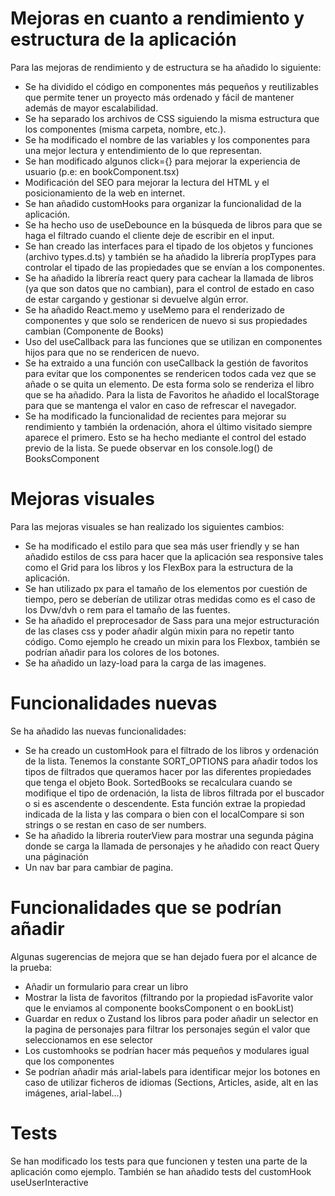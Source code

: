 # Mejoras en cuanto a rendimiento y estructura de la aplicación

Para las mejoras de rendimiento y de estructura se ha añadido lo siguiente:

- Se ha dividido el código en componentes más pequeños y reutilizables que permite tener un proyecto más ordenado y fácil de mantener además de mayor escalabilidad.
- Se ha separado los archivos de CSS siguiendo la misma estructura que los componentes (misma carpeta, nombre, etc.).
- Se ha modificado el nombre de las variables y los componentes para una mejor lectura y entendimiento de lo que representan.
- Se han modificado algunos click={} para mejorar la experiencia de usuario (p.e: en bookComponent.tsx)
- Modificación del SEO para mejorar la lectura del HTML y el posicionamiento de la web en internet.
- Se han añadido customHooks para organizar la funcionalidad de la aplicación.
- Se ha hecho uso de useDebounce en la búsqueda de libros para que se haga el filtrado cuando el cliente deje de escribir en el input.
- Se han creado las interfaces para el tipado de los objetos y funciones (archivo types.d.ts) y también se ha añadido la librería propTypes para controlar el tipado de las propiedades que se envían a los componentes.
- Se ha añadido la librería react query para cachear la llamada de libros (ya que son datos que no cambian), para el control de estado en caso de estar cargando y gestionar si devuelve algún error.
- Se ha añadido React.memo y useMemo para el renderizado de componentes y que solo se rendericen de nuevo si sus propiedades cambian (Componente de Books)
- Uso del useCallback para las funciones que se utilizan en componentes hijos para que no se rendericen de nuevo.
- Se ha extraido a una función con useCallback la gestión de favoritos para evitar que los componentes se rendericen todos cada vez que se añade o se quita un elemento. De esta forma solo se renderiza el libro que se ha añadido. Para la lista de Favoritos he añadido el localStorage para que se mantenga el valor en caso de refrescar el navegador.
- Se ha modificado la funcionalidad de recientes para mejorar su rendimiento y también la ordenación, ahora el último visitado siempre aparece el primero. Esto se ha hecho mediante el control del estado previo de la lista. Se puede observar en los console.log() de BooksComponent

# Mejoras visuales

Para las mejoras visuales se han realizado los siguientes cambios:

- Se ha modificado el estilo para que sea más user friendly y se han añadido estilos de css para hacer que la aplicación sea responsive tales como el Grid para los libros y los FlexBox para la estructura de la aplicación.
- Se han utilizado px para el tamaño de los elementos por cuestión de tiempo, pero se deberían de utilizar otras medidas como es el caso de los Dvw/dvh o rem para el tamaño de las fuentes.
- Se ha añadido el preprocesador de Sass para una mejor estructuración de las clases css y poder añadir algún mixin para no repetir tanto código. Como ejemplo he creado un mixin para los Flexbox, también se podrían añadir para los colores de los botones.
- Se ha añadido un lazy-load para la carga de las imagenes.

# Funcionalidades nuevas

Se ha añadido las nuevas funcionalidades:

- Se ha creado un customHook para el filtrado de los libros y ordenación de la lista. Tenemos la constante SORT_OPTIONS para añadir todos los tipos de filtrados que queramos hacer por las diferentes propiedades que tenga el objeto Book. SortedBooks se recalculara cuando se modifique el tipo de ordenación, la lista de libros filtrada por el buscador o si es ascendente o descendente. Esta función extrae la propiedad indicada de la lista y las compara o bien con el localCompare si son strings o se restan en caso de ser numbers.
- Se ha añadido la libreria routerView para mostrar una segunda página donde se carga la llamada de personajes y he añadido con react Query una páginación
- Un nav bar para cambiar de pagina.

# Funcionalidades que se podrían añadir

Algunas sugerencias de mejora que se han dejado fuera por el alcance de la prueba:

- Añadir un formulario para crear un libro
- Mostrar la lista de favoritos (filtrando por la propiedad isFavorite valor que le enviamos al componente booksComponent o en bookList)
- Guardar en redux o Zustand los libros para poder añadir un selector en la pagina de personajes para filtrar los personajes según el valor que seleccionamos en ese selector
- Los customhooks se podrían hacer más pequeños y modulares igual que los componentes
- Se podrían añadir más arial-labels para identificar mejor los botones en caso de utilizar ficheros de idiomas (Sections, Articles, aside, alt en las imágenes, arial-label…)

# Tests

Se han modificado los tests para que funcionen y testen una parte de la aplicación como ejemplo. También se han añadido tests del customHook useUserInteractive
